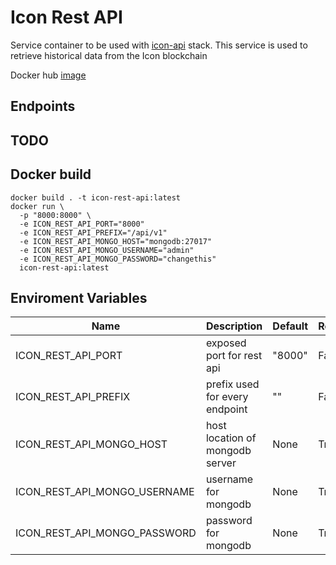 # Icon Rest API

Service container to be used with [icon-api]() stack. 
This service is used to retrieve historical data from the Icon blockchain

Docker hub [image](https://hub.docker.com/r/geometrylabs/icon-rest-api)

## Endpoints
## TODO

## Docker build
```
docker build . -t icon-rest-api:latest
docker run \
  -p "8000:8000" \
  -e ICON_REST_API_PORT="8000"
  -e ICON_REST_API_PREFIX="/api/v1"
  -e ICON_REST_API_MONGO_HOST="mongodb:27017"
  -e ICON_REST_API_MONGO_USERNAME="admin"
  -e ICON_REST_API_MONGO_PASSWORD="changethis"
  icon-rest-api:latest
```

## Enviroment Variables

| Name | Description | Default | Required |
|------|-------------|---------|----------|
| ICON_REST_API_PORT | exposed port for rest api | "8000" | False |
| ICON_REST_API_PREFIX | prefix used for every endpoint | "" | False |
| ICON_REST_API_MONGO_HOST | host location of mongodb server | None | True |
| ICON_REST_API_MONGO_USERNAME | username for mongodb | None | True |
| ICON_REST_API_MONGO_PASSWORD | password for mongodb| None | True |
